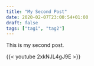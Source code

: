 ```yaml
---
title: "My Second Post"
date: 2020-02-07T23:00:54+01:00
draft: false
tags: ["tag1", "tag2"]
---
```


This is my second post.

{{< youtube 2xkNJL4gJ9E >}}
